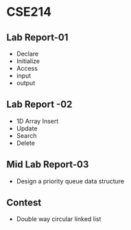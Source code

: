 # CSE214

## Lab Report-01
* Declare
* Initialize
* Access
* input
* output

## Lab Report -02
* 1D Array Insert
* Update
* Search
* Delete
## Mid Lab Report-03
* Design a priority queue data structure 
## Contest
* Double way circular linked list
